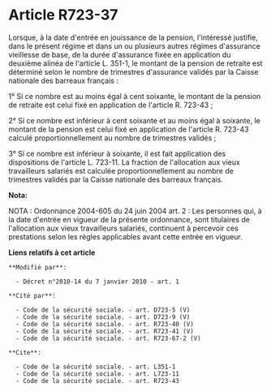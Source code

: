 # Article R723-37

Lorsque, à la date d'entrée en jouissance de la pension, l'intéressé justifie, dans le présent régime et dans un ou plusieurs
autres régimes d'assurance vieillesse de base, de la durée d'assurance fixée en application du deuxième alinéa de l'article
L. 351-1, le montant de la pension de retraite est déterminé selon le nombre de trimestres d'assurance validés par la Caisse
nationale des barreaux français : 

1° Si ce nombre est au moins égal à cent soixante, le montant de la pension de retraite est celui fixé en application de
l'article R. 723-43 ; 

2° Si ce nombre est inférieur à cent soixante et au moins égal à soixante, le montant de la pension est celui fixé en
application de l'article R. 723-43 calculé proportionnellement au nombre de trimestres validés ; 

3° Si ce nombre est inférieur à soixante, il est fait application des dispositions de l'article L. 723-11. La fraction de
l'allocation aux vieux travailleurs salariés est calculée proportionnellement au nombre de trimestres validés par la Caisse
nationale des barreaux français.

**Nota:**

NOTA : Ordonnance 2004-605 du 24 juin 2004 art. 2 : Les personnes qui, à la date d'entrée en vigueur de la présente
ordonnance, sont titulaires de l'allocation aux vieux travailleurs salariés, continuent à percevoir ces prestations selon les
règles applicables avant cette entrée en vigueur.

**Liens relatifs à cet article**

	**Modifié par**:

	  - Décret n°2010-14 du 7 janvier 2010 - art. 1

	**Cité par**:

	  - Code de la sécurité sociale. - art. D723-5 (V)
	  - Code de la sécurité sociale. - art. D723-9 (V)
	  - Code de la sécurité sociale. - art. R723-40 (V)
	  - Code de la sécurité sociale. - art. R723-41 (V)
	  - Code de la sécurité sociale. - art. R723-67-2 (V)

	**Cite**:

	  - Code de la sécurité sociale. - art. L351-1
	  - Code de la sécurité sociale. - art. L723-11
	  - Code de la sécurité sociale. - art. R723-43
